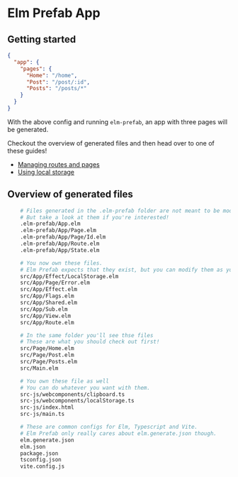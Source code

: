 # Elm Prefab App

## Getting started

```json
{
  "app": {
    "pages": {
      "Home": "/home",
      "Post": "/post/:id",
      "Posts": "/posts/*"
    }
  }
}
```

With the above config and running `elm-prefab`, an app with three pages will be generated.

Checkout the overview of generated files and then head over to one of these guides!

- [Managing routes and pages](https://github.com/mdgriffith/elm-prefab/blob/main/guides/plugins/app/routes_and_pages.md)
- [Using local storage](https://github.com/mdgriffith/elm-prefab/blob/main/guides/how-to/using-localstorage.md)

## Overview of generated files

```bash
    # Files generated in the .elm-prefab folder are not meant to be modified
    # But take a look at them if you're interested!
    .elm-prefab/App.elm
    .elm-prefab/App/Page.elm
    .elm-prefab/App/Page/Id.elm
    .elm-prefab/App/Route.elm
    .elm-prefab/App/State.elm

    # You now own these files.
    # Elm Prefab expects that they exist, but you can modify them as you need to.
    src/App/Effect/LocalStorage.elm
    src/App/Page/Error.elm
    src/App/Effect.elm
    src/App/Flags.elm
    src/App/Shared.elm
    src/App/Sub.elm
    src/App/View.elm
    src/App/Route.elm

    # In the same folder you'll see thse files
    # These are what you should check out first!
    src/Page/Home.elm
    src/Page/Post.elm
    src/Page/Posts.elm
    src/Main.elm

    # You own these file as well
    # You can do whatever you want with them.
    src-js/webcomponents/clipboard.ts
    src-js/webcomponents/localStorage.ts
    src-js/index.html
    src-js/main.ts

    # These are common configs for Elm, Typescript and Vite.
    # Elm Prefab only really cares about elm.generate.json though.
    elm.generate.json
    elm.json
    package.json
    tsconfig.json
    vite.config.js

```
